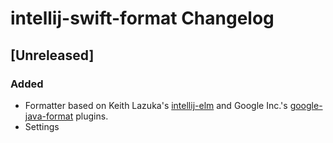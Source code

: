 # intellij-swift-format Changelog

## [Unreleased]
### Added
- Formatter based on Keith Lazuka's [intellij-elm](https://github.com/klazuka/intellij-elm) and Google
  Inc.'s [google-java-format](https://github.com/google/google-java-format) plugins.
- Settings
